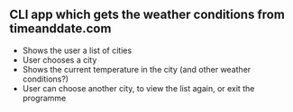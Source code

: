 ## CLI app which gets the weather conditions from timeanddate.com

- Shows the user a list of cities 
- User chooses a city
- Shows the current temperature in the city (and other weather conditions?)
- User can choose another city, to view the list again, or exit the programme
